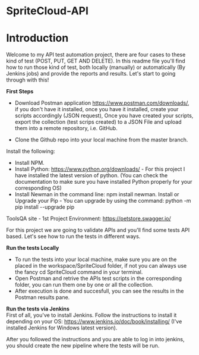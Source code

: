 # SpriteCloud-API
# Introduction
Welcome to my API test automation project, there are four cases to these kind of test (POST, PUT, GET AND DELETE). In this readme file you'll find how to run those   kind of test, both locally (manually) or automatically (By Jenkins jobs) and provide the reports and results. Let's start to going through with this!

<b> First Steps </b> <br>
* Download Postman application https://www.postman.com/downloads/, if you don't have it installed, once you have it installed, create your scripts accordingly (JSON request), Once you have created your scripts, export the collection (test scrips created) to a JSON File and upload them into a remote repository, i.e. GitHub. 

* Clone the Github repo into your local machine from the master branch.

Install the following:
* Install NPM.
* Install Python: https://www.python.org/downloads/ - For this project I have installed the latest version of python. (You can check the documentation to make sure you have installed Python properly for your corresponding OS)
* Install Newman in the command line: npm install newman.
Install or Upgrade your Pip - You can upgrade by using the command: python -m pip install --upgrade pip

ToolsQA site - 1st Project
Environment: https://petstore.swagger.io/

For this project we are going to validate APIs and you'll find some tests API based. Let's see how to run the tests in different ways.

<b>Run the tests Locally</b><br>
* To run the tests into your local machine, make sure you are on the placed in the workspace/SpriteCloud folder, if not you can always use the fancy cd SpriteCloud command in your terminal.
* Open Postman and retrive the APIs test scripts in the corresponding folder, you can run them one by one or all the collection.
* After execution is done and succesfull, you can see the results in the Postman results pane.

<b>Run the tests via Jenkins</b><br>
First of all, you've to install Jenkins. Follow the instructions to install it depending on your OS: https://www.jenkins.io/doc/book/installing/ (I've installed Jenkins for Windows latest version).

After you followed the instructions and you are able to log in into jenkins, you should create the new pipeline where the tests will be run.
